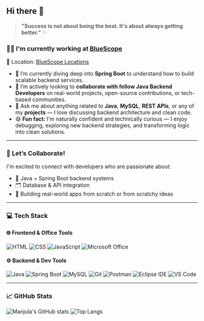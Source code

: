## Hi there 👋

<!--
**2709Manjula/2709Manjula** is a ✨ _special_ ✨ repository because its `README.md` (this file) appears on your GitHub profile.

Here are some ideas to get you started:

- 🔭 I’m currently working on ...
- 🌱 I’m currently learning ...
- 👯 I’m looking to collaborate on ...
- 🤔 I’m looking for help with ...
- 💬 Ask me about ...
- 📫 How to reach me: ...
- 😄 Pronouns: ...
- ⚡ Fun fact: ...
-->
> **"Success is not about being the best. It's about always getting better."** ✨

### 👩‍💻 I'm currently working at [BlueScope](https://www.bluescope.com/)  
📍 Location: [BlueScope Locations](https://www.bluescope.com/about-bluescope/where-we-operate/)

- 🌱 I’m currently diving deep into **Spring Boot** to understand how to build scalable backend services.
- 🤝 I’m actively looking to **collaborate with fellow Java Backend Developers** on real-world projects, open-source contributions, or tech-based communities.
- 💬 Ask me about anything related to **Java**, **MySQL**, **REST APIs**, or any of my **projects** — I love discussing backend architecture and clean code.
- 😄 **Fun fact:** I'm naturally confident and technically curious — I enjoy debugging, exploring new backend strategies, and transforming logic into clean solutions.

---

### 🤝 Let’s Collaborate!

I'm excited to connect with developers who are passionate about:
- 🔧 Java + Spring Boot backend systems
- 🗂️ Database & API integration
- 🧪 Building real-world apps from scratch or from scratchy ideas

---

### 💻 Tech Stack

#### 🌐 Frontend & Office Tools
![HTML](https://img.shields.io/badge/HTML5-E34F26?style=for-the-badge&logo=html5&logoColor=white)
![CSS](https://img.shields.io/badge/CSS3-1572B6?style=for-the-badge&logo=css3&logoColor=white)
![JavaScript](https://img.shields.io/badge/JavaScript-F7DF1E?style=for-the-badge&logo=javascript&logoColor=black)
![Microsoft Office](https://img.shields.io/badge/Microsoft_Office-D83B01?style=for-the-badge&logo=microsoft-office&logoColor=white)

#### ⚙️ Backend & Dev Tools
![Java](https://img.shields.io/badge/Java-ED8B00?style=for-the-badge&logo=openjdk&logoColor=white)
![Spring Boot](https://img.shields.io/badge/Spring_Boot-6DB33F?style=for-the-badge&logo=spring-boot&logoColor=white)
![MySQL](https://img.shields.io/badge/MySQL-00758F?style=for-the-badge&logo=mysql&logoColor=white)
![Git](https://img.shields.io/badge/Git-F05032?style=for-the-badge&logo=git&logoColor=white)
![Postman](https://img.shields.io/badge/Postman-FF6C37?style=for-the-badge&logo=postman&logoColor=white)
![Eclipse IDE](https://img.shields.io/badge/Eclipse-2C2255?style=for-the-badge&logo=eclipse&logoColor=white)
![VS Code](https://img.shields.io/badge/VS%20Code-007ACC?style=for-the-badge&logo=visual-studio-code&logoColor=white)

---

### 📈 GitHub Stats

![Manjula's GitHub stats](https://github-readme-stats.vercel.app/api?username=2709Manjula&show_icons=true&theme=tokyonight)
![Top Langs](https://github-readme-stats.vercel.app/api/top-langs/?username=2709Manjula&layout=compact)

